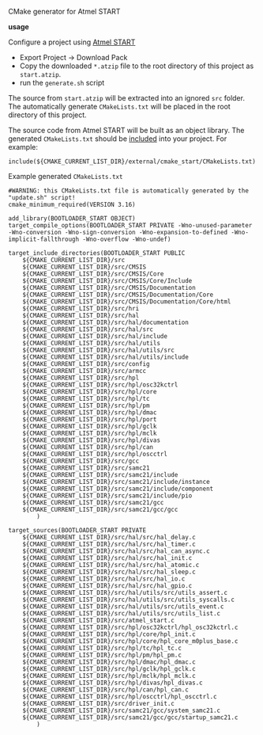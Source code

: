 CMake generator for Atmel START

**usage**

Configure a project using [Atmel START](https://start.atmel.com/)

* Export Project -> Download Pack
* Copy the downloaded `*.atzip` file to the root directory of this project as `start.atzip`.
* run the `generate.sh` script

The source from `start.atzip` will be extracted into an ignored `src` folder.
The automatically generate `CMakeLists.txt` will be placed in the root directory of this project.

The source code from Atmel START will be built as an object library.
The generated `CMakeLists.txt` should be [included](https://cmake.org/cmake/help/v3.11/command/include.html) into your project.
For example:

```
include(${CMAKE_CURRENT_LIST_DIR}/external/cmake_start/CMakeLists.txt)
```

Example generated `CMakeLists.txt`

```
#WARNING: this CMakeLists.txt file is automatically generated by the "update.sh" script!
cmake_minimum_required(VERSION 3.16)

add_library(BOOTLOADER_START OBJECT)
target_compile_options(BOOTLOADER_START PRIVATE -Wno-unused-parameter -Wno-conversion -Wno-sign-conversion -Wno-expansion-to-defined -Wno-implicit-fallthrough -Wno-overflow -Wno-undef)

target_include_directories(BOOTLOADER_START PUBLIC
	${CMAKE_CURRENT_LIST_DIR}/src
	${CMAKE_CURRENT_LIST_DIR}/src/CMSIS
	${CMAKE_CURRENT_LIST_DIR}/src/CMSIS/Core
	${CMAKE_CURRENT_LIST_DIR}/src/CMSIS/Core/Include
	${CMAKE_CURRENT_LIST_DIR}/src/CMSIS/Documentation
	${CMAKE_CURRENT_LIST_DIR}/src/CMSIS/Documentation/Core
	${CMAKE_CURRENT_LIST_DIR}/src/CMSIS/Documentation/Core/html
	${CMAKE_CURRENT_LIST_DIR}/src/hri
	${CMAKE_CURRENT_LIST_DIR}/src/hal
	${CMAKE_CURRENT_LIST_DIR}/src/hal/documentation
	${CMAKE_CURRENT_LIST_DIR}/src/hal/src
	${CMAKE_CURRENT_LIST_DIR}/src/hal/include
	${CMAKE_CURRENT_LIST_DIR}/src/hal/utils
	${CMAKE_CURRENT_LIST_DIR}/src/hal/utils/src
	${CMAKE_CURRENT_LIST_DIR}/src/hal/utils/include
	${CMAKE_CURRENT_LIST_DIR}/src/config
	${CMAKE_CURRENT_LIST_DIR}/src/armcc
	${CMAKE_CURRENT_LIST_DIR}/src/hpl
	${CMAKE_CURRENT_LIST_DIR}/src/hpl/osc32kctrl
	${CMAKE_CURRENT_LIST_DIR}/src/hpl/core
	${CMAKE_CURRENT_LIST_DIR}/src/hpl/tc
	${CMAKE_CURRENT_LIST_DIR}/src/hpl/pm
	${CMAKE_CURRENT_LIST_DIR}/src/hpl/dmac
	${CMAKE_CURRENT_LIST_DIR}/src/hpl/port
	${CMAKE_CURRENT_LIST_DIR}/src/hpl/gclk
	${CMAKE_CURRENT_LIST_DIR}/src/hpl/mclk
	${CMAKE_CURRENT_LIST_DIR}/src/hpl/divas
	${CMAKE_CURRENT_LIST_DIR}/src/hpl/can
	${CMAKE_CURRENT_LIST_DIR}/src/hpl/oscctrl
	${CMAKE_CURRENT_LIST_DIR}/src/gcc
	${CMAKE_CURRENT_LIST_DIR}/src/samc21
	${CMAKE_CURRENT_LIST_DIR}/src/samc21/include
	${CMAKE_CURRENT_LIST_DIR}/src/samc21/include/instance
	${CMAKE_CURRENT_LIST_DIR}/src/samc21/include/component
	${CMAKE_CURRENT_LIST_DIR}/src/samc21/include/pio
	${CMAKE_CURRENT_LIST_DIR}/src/samc21/gcc
	${CMAKE_CURRENT_LIST_DIR}/src/samc21/gcc/gcc
        )

target_sources(BOOTLOADER_START PRIVATE
	${CMAKE_CURRENT_LIST_DIR}/src/hal/src/hal_delay.c
	${CMAKE_CURRENT_LIST_DIR}/src/hal/src/hal_timer.c
	${CMAKE_CURRENT_LIST_DIR}/src/hal/src/hal_can_async.c
	${CMAKE_CURRENT_LIST_DIR}/src/hal/src/hal_init.c
	${CMAKE_CURRENT_LIST_DIR}/src/hal/src/hal_atomic.c
	${CMAKE_CURRENT_LIST_DIR}/src/hal/src/hal_sleep.c
	${CMAKE_CURRENT_LIST_DIR}/src/hal/src/hal_io.c
	${CMAKE_CURRENT_LIST_DIR}/src/hal/src/hal_gpio.c
	${CMAKE_CURRENT_LIST_DIR}/src/hal/utils/src/utils_assert.c
	${CMAKE_CURRENT_LIST_DIR}/src/hal/utils/src/utils_syscalls.c
	${CMAKE_CURRENT_LIST_DIR}/src/hal/utils/src/utils_event.c
	${CMAKE_CURRENT_LIST_DIR}/src/hal/utils/src/utils_list.c
	${CMAKE_CURRENT_LIST_DIR}/src/atmel_start.c
	${CMAKE_CURRENT_LIST_DIR}/src/hpl/osc32kctrl/hpl_osc32kctrl.c
	${CMAKE_CURRENT_LIST_DIR}/src/hpl/core/hpl_init.c
	${CMAKE_CURRENT_LIST_DIR}/src/hpl/core/hpl_core_m0plus_base.c
	${CMAKE_CURRENT_LIST_DIR}/src/hpl/tc/hpl_tc.c
	${CMAKE_CURRENT_LIST_DIR}/src/hpl/pm/hpl_pm.c
	${CMAKE_CURRENT_LIST_DIR}/src/hpl/dmac/hpl_dmac.c
	${CMAKE_CURRENT_LIST_DIR}/src/hpl/gclk/hpl_gclk.c
	${CMAKE_CURRENT_LIST_DIR}/src/hpl/mclk/hpl_mclk.c
	${CMAKE_CURRENT_LIST_DIR}/src/hpl/divas/hpl_divas.c
	${CMAKE_CURRENT_LIST_DIR}/src/hpl/can/hpl_can.c
	${CMAKE_CURRENT_LIST_DIR}/src/hpl/oscctrl/hpl_oscctrl.c
	${CMAKE_CURRENT_LIST_DIR}/src/driver_init.c
	${CMAKE_CURRENT_LIST_DIR}/src/samc21/gcc/system_samc21.c
	${CMAKE_CURRENT_LIST_DIR}/src/samc21/gcc/gcc/startup_samc21.c
        )
```
